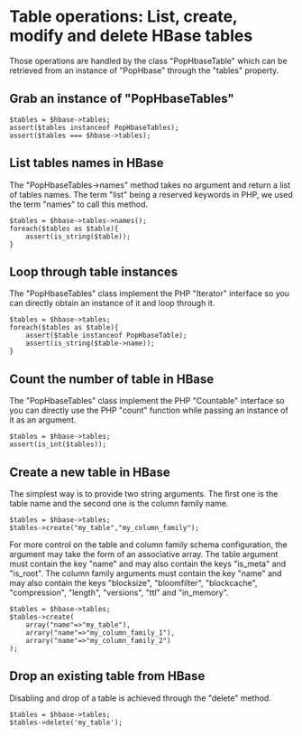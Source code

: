 Table operations: List, create, modify and delete HBase tables
==============================================================

Those operations are handled by the class "PopHbaseTable" which can be retrieved from an instance of "PopHbase" through the "tables" property.

Grab an instance of "PopHbaseTables"
------------------------------------

	$tables = $hbase->tables;
	assert($tables instanceof PopHbaseTables);
	assert($tables === $hbase->tables);

List tables names in HBase
--------------------------

The "PopHbaseTables->names" method takes no argument and return a list of tables names. The term "list" being a reserved keywords in PHP, we used the term "names" to call this method.

	$tables = $hbase->tables->names();
	foreach($tables as $table){
		assert(is_string($table));
	}

Loop through table instances
---------------------------

The "PopHbaseTables" class implement the PHP "Iterator" interface so you can directly obtain an instance of it and loop through it.

	$tables = $hbase->tables;
	foreach($tables as $table){
		assert($table instanceof PopHbaseTable);
		assert(is_string($table->name));
	}

Count the number of table in HBase
----------------------------------

The "PopHbaseTables" class implement the PHP "Countable" interface so you can directly use the PHP "count" function while passing an instance of it as an argument.

	$tables = $hbase->tables;
	assert(is_int($tables));

Create a new table in HBase
---------------------------

The simplest way is to provide two string arguments. The first one is the table name and the second one is the column family name.

	$tables = $hbase->tables;
	$tables->create("my_table","my_column_family");

For more control on the table and column family schema configuration, the argument may take the form of an associative array. The table argument must contain the key "name" and may also contain the keys "is_meta" and "is_root". The column family arguments must contain the key "name" and may also contain the keys  "blocksize", "bloomfilter", "blockcache", "compression", "length", "versions", "ttl" and "in_memory".


	$tables = $hbase->tables;
	$tables->create(
		array("name"=>"my_table"),
		arrary("name"=>"my_column_family_1"),
		arrary("name"=>"my_column_family_2")
	);

Drop an existing table from HBase
---------------------------------

Disabling and drop of a table is achieved through the "delete" method.

	$tables = $hbase->tables;
	$tables->delete('my_table');
	

